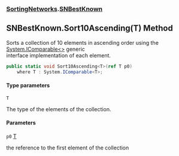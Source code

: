 ### [SortingNetworks](SortingNetworks.md 'SortingNetworks').[SNBestKnown](SortingNetworks.SNBestKnown.md 'SortingNetworks.SNBestKnown')

## SNBestKnown.Sort10Ascending<T>(T) Method

Sorts a collection of 10 elements in ascending order using the [System.IComparable&lt;&gt;](https://docs.microsoft.com/en-us/dotnet/api/System.IComparable-1 'System.IComparable`1') generic  
interface implementation of each element.

```csharp
public static void Sort10Ascending<T>(ref T p0)
    where T : System.IComparable<T>;
```
#### Type parameters

<a name='SortingNetworks.SNBestKnown.Sort10Ascending_T_(T).T'></a>

`T`

The type of the elements of the collection.
#### Parameters

<a name='SortingNetworks.SNBestKnown.Sort10Ascending_T_(T).p0'></a>

`p0` [T](SortingNetworks.SNBestKnown.Sort10Ascending_T_(T).md#SortingNetworks.SNBestKnown.Sort10Ascending_T_(T).T 'SortingNetworks.SNBestKnown.Sort10Ascending<T>(T).T')

the reference to the first element of the collection